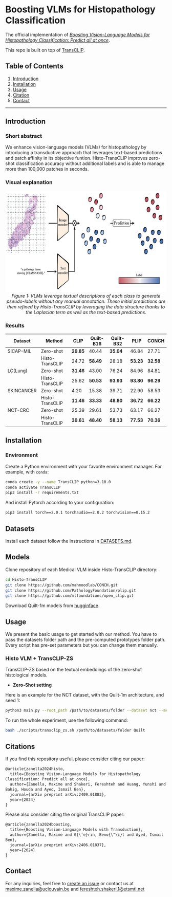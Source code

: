 # Boosting VLMs for Histopathology Classification
The official implementation of [*Boosting Vision-Language Models for Histopathology Classification: Predict all at once*](https://arxiv.org/abs/2409.01883).


This repo is built on top of [TransCLIP](https://github.com/MaxZanella/transduction-for-vlms).


## Table of Contents

1. [Introduction](#introduction) 
2. [Installation](#installation) 
3. [Usage](#usage)
4. [Citation](#citation)
5. [Contact](#contact) 


---

## Introduction

### Short abstract
We enhance vision-language models (VLMs) for histopathology by introducing a transductive approach that leverages text-based predictions and patch affinity in its objective funtion. Histo-TransCLIP improves zero-shot classification accuracy without additional labels and is able to manage more than 100,000 patches in seconds.

### Visual explanation
<p align="center">
  <img src="drawing.png" alt="Histo-TransCLIP in action" width="700" height="315">
  <br>
  <em>Figure 1: VLMs leverage textual descriptions of each class to generate pseudo-labels without any manual annotation. These initial predictions are then refined by Histo-TransCLIP by leveraging the data structure thanks to the Laplacian term as well as the text-based predictions.</em>
</p>

### Results

|Dataset | Method | CLIP | Quilt-B16 | Quilt-B32 |  PLIP | CONCH |
|----------|----------|----------|----------|----------|----------|----------|
| SICAP-MIL  | Zero-shot | **29.85** | 40.44 | **35.04** | 46.84 | 27.71 |
| | Histo-TransCLIP |  24.72 | **58.49** | 28.18 | **53.23** | **32.58** |
| LC(Lung)   | Zero-shot | **31.46** | 43.00 | 76.24 |  84.96 | 84.81 |
| | Histo-TransCLIP | 25.62 | **50.53** | **93.93** | **93.80** | **96.29** | 
| SKINCANCER   | Zero-shot | 4.20 | 15.38 | 39.71 | 22.90 | 58.53 |
| | Histo-TransCLIP |  **11.46** | **33.33** | **48.80** | **36.72** | **66.22** |
| NCT-CRC   | Zero-shot | 25.39 | 29.61 |  53.73 | 63.17 | 66.27 |
| | Histo-TransCLIP | **39.61** | **48.40** | **58.13** | **77.53** | **70.36** |



## Installation

### Environment
Create a Python environment with your favorite environment manager. For example, with `conda`: 
```bash
conda create -y --name TransCLIP python=3.10.0
conda activate TransCLIP
pip3 install -r requirements.txt
```
And install Pytorch according to your configuration:
```bash
pip3 install torch==2.0.1 torchaudio==2.0.2 torchvision==0.15.2
```
## Datasets

Install each dataset follow the instructions in [DATASETS.md](https://github.com/FereshteShakeri/Histo-TransCLIP/blob/main/DATASETS.md).

## Models

Clone repository of each Medical VLM inside Histo-TransCLIP directory:

```bash
cd Histo-TransCLIP
git clone https://github.com/mahmoodlab/CONCH.git
git clone https://github.com/PathologyFoundation/plip.git
git clone https://github.com/mlfoundations/open_clip.git
```

Download Quilt-1m models from [hugginface](https://huggingface.co/wisdomik/QuiltNet-B-32).  


## Usage
We present the basic usage to get started with our method. You have to pass the datasets folder path and the pre-computed prototypes folder path. Every script has pre-set parameters but you can change them manually.

### Histo VLM + TransCLIP-ZS
TransCLIP-ZS based on the textual embeddings of the zero-shot histological models.

- **Zero-Shot setting**

Here is an example for the NCT dataset, with the Quilt-1m architecture, and seed 1:
```bash
python3 main.py --root_path /path/to/datasets/folder --dataset nct --method TransCLIP  --seed 1 --model Quilt
```

To run the whole experiment, use the following command:
```bash
bash ./scripts/transclip_zs.sh /path/to/datasets/folder Quilt
```

## Citations

If you find this repository useful, please consider citing our paper:
```
@article{zanella2024histo,
  title={Boosting Vision-Language Models for Histopathology Classification: Predict all at once},
  author={Zanella, Maxime and Shakeri, Fereshteh and Huang, Yunshi and Bahig, Houda and Ayed, Ismail Ben},
  journal={arXiv preprint arXiv:2409.01883},
  year={2024}
}
```
Please also consider citing the original TransCLIP paper:
```
@article{zanella2024boosting,
  title={Boosting Vision-Language Models with Transduction},
  author={Zanella, Maxime and G{\'e}rin, Beno{\^\i}t and Ayed, Ismail Ben},
  journal={arXiv preprint arXiv:2406.01837},
  year={2024}
}
```

## Contact

For any inquiries, feel free to [create an issue](https://github.com/FereshteShakeri/Histo-TransCLIP/issues) or contact us at [maxime.zanella@uclouvain.be](mailto:maxime.zanella@uclouvain.be) and [fereshteh.shakeri.1@etsmtl.net](mailto:fereshteh.shakeri.1@etsmtl.net)



